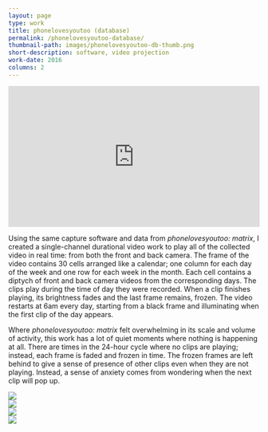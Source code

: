 ```yaml
---
layout: page
type: work
title: phonelovesyoutoo (database)
permalink: /phonelovesyoutoo-database/
thumbnail-path: images/phonelovesyoutoo-db-thumb.png
short-description: software, video projection
work-date: 2016
columns: 2
---
```


<div class="invisible-margin image-grid">
<div class="col-30-block grid-margin-bottom video">
<style>.embed-container { position: relative; padding-bottom: 56.25%; height: 0; overflow: hidden; max-width: 100%; } .embed-container iframe, .embed-container object, .embed-container embed { position: absolute; top: 0; left: 0; width: 100%; height: 100%; }</style><div class='embed-container'><iframe src='https://player.vimeo.com/video/223722573' frameborder='0' webkitAllowFullScreen mozallowfullscreen allowFullScreen></iframe></div>
</div>
</div>

Using the same capture software and data from <em>phonelovesyoutoo: matrix</em>,
I created a single-channel durational video work to play all of the collected
video in real time: from both the front and back camera. The frame of the video
contains 30 cells arranged like a calendar; one column for each day of the week
and one row for each week in the month.
Each cell contains a diptych of front and back camera videos from the corresponding
days. The clips play during the time of day they were recorded. When a clip finishes
playing, its brightness fades and the last frame remains, frozen. The video restarts
at 6am every day, starting from a black frame and illuminating when the first clip of
the day appears.

Where <em>phonelovesyoutoo: matrix</em> felt overwhelming in its scale and volume
of activity, this work has a lot of quiet moments where nothing is happening at all.
There are times in the 24-hour cycle where no clips are playing; instead, each
frame is faded and frozen in time. The frozen frames are left behind to give a sense
of presence of other clips even when they are not playing. Instead, a sense of anxiety
comes from wondering when the next clip will pop up.


<div class="invisible-margin image-grid">
<div class="col-30-block grid-margin-bottom video">
  <img src="{{ site.baseurl }}/images/plt-db-071534.png">
</div>
<div class="col-30-block grid-margin-bottom video">
  <img src="{{ site.baseurl }}/images/plt-db-091448.png">
</div>
<div class="col-30-block grid-margin-bottom video">
  <img src="{{ site.baseurl }}/images/plt-db-100247.png">
</div>
<div class="col-30-block grid-margin-bottom video">
  <img src="{{ site.baseurl }}/images/plt-db-225403.png">
</div>
</div>